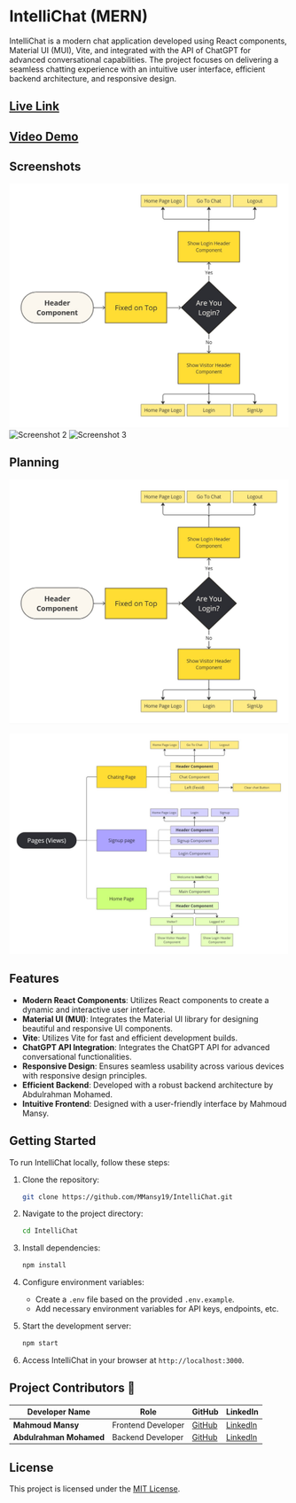 # IntelliChat (MERN) 

IntelliChat is a modern chat application developed using React components, Material UI (MUI), Vite, and integrated with the API of ChatGPT for advanced conversational capabilities. The project focuses on delivering a seamless chatting experience with an intuitive user interface, efficient backend architecture, and responsive design.

## [Live Link]()

## [Video Demo]()

## Screenshots

![Screenshot 1](Planning/header.jpg)
![Screenshot 2](Planning/.jpg)
![Screenshot 3](Planning/.jpg)

## Planning
<p align="center">
  <img width="800px" src="Planning/header.jpg" alt="header">
</p>
<p align="center">
  <img width="800px" src="Planning/pages.jpg" alt="pages">
</p>


## Features

- **Modern React Components**: Utilizes React components to create a dynamic and interactive user interface.
- **Material UI (MUI)**: Integrates the Material UI library for designing beautiful and responsive UI components.
- **Vite**: Utilizes Vite for fast and efficient development builds.
- **ChatGPT API Integration**: Integrates the ChatGPT API for advanced conversational functionalities.
- **Responsive Design**: Ensures seamless usability across various devices with responsive design principles.
- **Efficient Backend**: Developed with a robust backend architecture by Abdulrahman Mohamed.
- **Intuitive Frontend**: Designed with a user-friendly interface by Mahmoud Mansy.

## Getting Started

To run IntelliChat locally, follow these steps:

1. Clone the repository:

   ```bash
   git clone https://github.com/MMansy19/IntelliChat.git
   ```

2. Navigate to the project directory:

   ```bash
   cd IntelliChat
   ```

3. Install dependencies:

   ```bash
   npm install
   ```

4. Configure environment variables:

   - Create a `.env` file based on the provided `.env.example`.
   - Add necessary environment variables for API keys, endpoints, etc.

5. Start the development server:

   ```bash
   npm start
   ```

6. Access IntelliChat in your browser at `http://localhost:3000`.



## Project Contributors 🤝

| Developer Name             | Role                 | GitHub                                             | LinkedIn                                           |
|-------------------------|----------------------|----------------------------------------------------|----------------------------------------------------|
| **Mahmoud Mansy**       | Frontend Developer   | [GitHub](https://github.com/MMansy19)         | [LinkedIn](https://www.linkedin.com/in/mahmoud-mansy-a189a5232/) |
| **Abdulrahman Mohamed** | Backend Developer    | [GitHub](https://github.com/abdomohamed96)   | [LinkedIn](https://www.linkedin.com/in/abdelrahman-mohamed-b7944123a/) |


## License

This project is licensed under the [MIT License](LICENSE).





